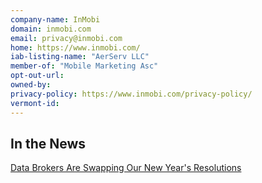 ```yaml
---
company-name: InMobi
domain: inmobi.com
email: privacy@inmobi.com
home: https://www.inmobi.com/
iab-listing-name: "AerServ LLC"
member-of: "Mobile Marketing Asc"
opt-out-url: 
owned-by: 
privacy-policy: https://www.inmobi.com/privacy-policy/
vermont-id: 
---
```



## In the News

[Data Brokers Are Swapping Our New Year's Resolutions](https://gizmodo.com/you-might-abandon-your-new-years-resolutions-but-the-i-1845958518)

